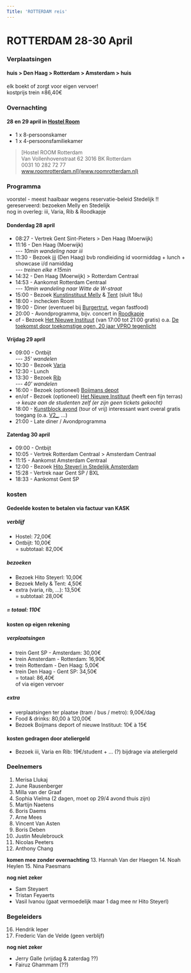 ```yaml
---
Title: 'ROTTERDAM reis'
---
```


# ROTTERDAM 28-30 April

### Verplaatsingen
#### huis > Den Haag > Rotterdam > Amsterdam > huis    
elk boekt of zorgt voor eigen vervoer!     
kostprijs trein ±86,40€

### Overnachting
#### 28 en 29 april in [Hostel Room](https://www.roomrotterdam.nl/)
* 1 x 8-persoonskamer
* 1 x 4-persoonsfamiliekamer

> [Hostel ROOM Rotterdam    
  Van Vollenhovenstraat 62 3016 BK Rotterdam    
  0031 10 282 72 77    
  www.roomrotterdam.nl](www.roomrotterdam.nl)

### Programma
voorstel - meest haalbaar wegens reservatie-beleid Stedelijk !!    
gereserveerd: bezoeken Melly en Stedelijk    
nog in overleg: iii, Varia, Rib & Roodkapje
#### Donderdag 28 april
* 08:27 - Vertrek Gent Sint-Pieters > Den Haag (Moerwijk)
* 11:16 - Den Haag (Moerwijk)    
*--- 10min wandeling naar iii*
* 11:30 - Bezoek [iii](https://instrumentinventors.org) (Den Haag) bvb rondleiding id voormiddag + lunch + showcase i/d namiddag   
*--- treinen elke ±15min*
* 14:32 - Den Haag (Moerwijk) > Rotterdam Centraal
* 14:53 - Aankomst Rotterdam Centraal    
*--- 10min wandeling naar Witte de W-straat*
* 15:00 - Bezoek [Kunstinstituut Melly](https://www.kunstinstituutmelly.nl/)
& [Tent](https://www.tentrotterdam.nl) (sluit 18u)
* 18:00 - inchecken Room
* 19:00 - Diner (eventueel bij [Burgertrut](https://roodkapje.org/#food-page), vegan fastfood)
* 20:00 - Avondprogramma, bijv. concert in [Roodkapje](https://roodkapje.org/)
* of - Bezoek [Het Nieuwe Instituut](https://hetnieuweinstituut.nl/) (van 17:00 tot 21:00 gratis) o.a. [De toekomst door toekomstige ogen, 20 jaar VPRO tegenlicht](https://tegenlicht.hetnieuweinstituut.nl/)

#### Vrijdag 29 april
* 09:00 - Ontbijt    
*--- 35' wandelen*
* 10:30 - Bezoek [Varia](https://varia.zone/)
* 12:30 - Lunch
* 13:30 - Bezoek [Rib](https://www.ribrib.nl/)    
*--- 40' wandelen*
* 16:00 - Bezoek (optioneel) [Boijmans depot](https://www.boijmans.nl/)
* en/of - Bezoek (optioneel) [Het Nieuwe Instituut](https://hetnieuweinstituut.nl/) (heeft een fijn terras)    
*-> keuze aan de studenten zelf (er zijn geen tickets gekocht)*
* 18:00 - [Kunstblock avond](https://kunstblock.nl/) (tour of vrij) interessant want overal gratis toegang (o.a. [V2_](https://v2.nl/), ...)
* 21:00 - Late diner / Avondprogramma

#### Zaterdag 30 april
* 09:00 - Ontbijt
* 10:05 - Vertrek Rotterdam Centraal > Amsterdam Centraal
* 11:15 - Aankomst Amsterdam Centraal
* 12:00 - Bezoek [Hito Steyerl in Stedelijk Amsterdam](https://www.stedelijk.nl/nl/tentoonstellingen/hito-steyerl)
* 15:28 - Vertrek naar Gent SP / BXL
* 18:33 - Aankomst Gent SP

### kosten
#### Gedeelde kosten te betalen via factuur van KASK
##### verblijf
* Hostel: 72,00€
* Ontbijt: 10,00€   
= subtotaal: 82,00€   

##### bezoeken
* Bezoek Hito Steyerl: 10,00€
* Bezoek Melly & Tent: 4,50€
* extra (varia, rib, ...): 13,50€    
= subtotaal: 28,00€    

##### = totaal: 110€

#### kosten op eigen rekening
##### verplaatsingen
* trein Gent SP - Amsterdam: 30,00€
* trein Amsterdam - Rotterdam: 16,90€
* trein Rotterdam - Den Haag: 5,00€
* trein Den Haag - Gent SP: 34,50€     
= totaal: 86,40€    
of via eigen vervoer

##### extra
* verplaatsingen ter plaatse (tram / bus / metro): 9,00€/dag
* Food & drinks: 80,00 à 120,00€
* Bezoek Boijmans deport of nieuwe Instituut: 10€ à 15€

#### kosten gedragen door ateliergeld
* Bezoek iii, Varia en Rib: 19€/student + ... (?) bijdrage via ateliergeld


### Deelnemers
1. Merisa Llukaj
2. June Rausenberger
3. Milla van der Graaf
4. Sophia Vielma (2 dagen, moet op 29/4 avond thuis zijn)
5. Martijn Naetens
6. Boris Daems
7. Arne Mees
8. Vincent Van Asten
9. Boris Deben
10. Justin Meulebrouck
11. Nicolas Peeters
12. Anthony Chang

**komen mee zonder overnachting**
13. Hannah Van der Haegen
14. Noah Heylen
15. Nina Paesmans

**nog niet zeker**
* Sam Steyaert
* Tristan Feyaerts
* Vasil Ivanou (gaat vermoedelijk maar 1 dag mee nr Hito Steyerl)

### Begeleiders
16. Hendrik leper
17. Frederic Van de Velde (geen verblijf)
   
**nog niet zeker**
* Jerry Galle (vrijdag & zaterdag ??)
* Fairuz Ghammam (??)
